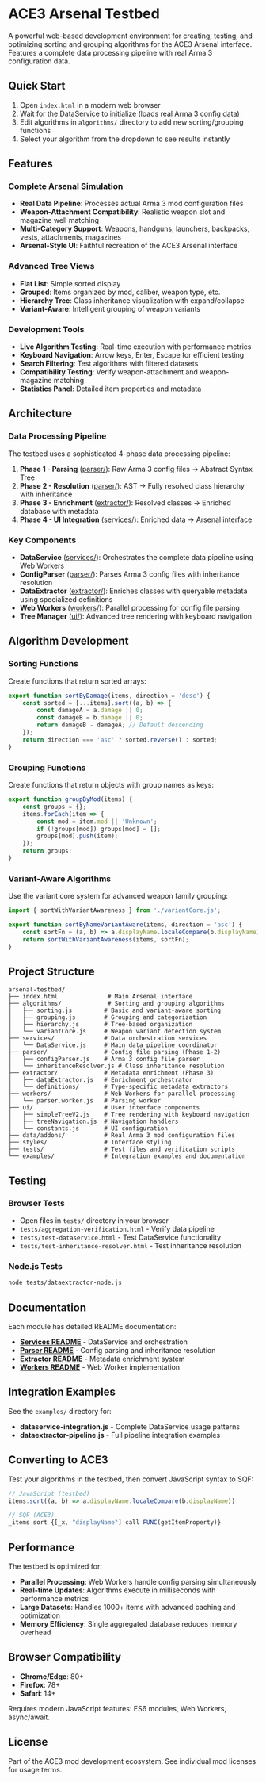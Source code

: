 # ACE3 Arsenal Testbed

A powerful web-based development environment for creating, testing, and optimizing sorting and grouping algorithms for the ACE3 Arsenal interface. Features a complete data processing pipeline with real Arma 3 configuration data.

## Quick Start

1. Open `index.html` in a modern web browser
2. Wait for the DataService to initialize (loads real Arma 3 config data)
3. Edit algorithms in `algorithms/` directory to add new sorting/grouping functions
4. Select your algorithm from the dropdown to see results instantly

## Features

### Complete Arsenal Simulation
- **Real Data Pipeline**: Processes actual Arma 3 mod configuration files
- **Weapon-Attachment Compatibility**: Realistic weapon slot and magazine well matching
- **Multi-Category Support**: Weapons, handguns, launchers, backpacks, vests, attachments, magazines
- **Arsenal-Style UI**: Faithful recreation of the ACE3 Arsenal interface

### Advanced Tree Views
- **Flat List**: Simple sorted display
- **Grouped**: Items organized by mod, caliber, weapon type, etc.
- **Hierarchy Tree**: Class inheritance visualization with expand/collapse
- **Variant-Aware**: Intelligent grouping of weapon variants

### Development Tools
- **Live Algorithm Testing**: Real-time execution with performance metrics
- **Keyboard Navigation**: Arrow keys, Enter, Escape for efficient testing
- **Search Filtering**: Test algorithms with filtered datasets
- **Compatibility Testing**: Verify weapon-attachment and weapon-magazine matching
- **Statistics Panel**: Detailed item properties and metadata

## Architecture

### Data Processing Pipeline

The testbed uses a sophisticated 4-phase data processing pipeline:

1. **Phase 1 - Parsing** ([parser/](parser/)): Raw Arma 3 config files → Abstract Syntax Tree
2. **Phase 2 - Resolution** ([parser/](parser/)): AST → Fully resolved class hierarchy with inheritance
3. **Phase 3 - Enrichment** ([extractor/](extractor/)): Resolved classes → Enriched database with metadata
4. **Phase 4 - UI Integration** ([services/](services/)): Enriched data → Arsenal interface

### Key Components

- **DataService** ([services/](services/)): Orchestrates the complete data pipeline using Web Workers
- **ConfigParser** ([parser/](parser/)): Parses Arma 3 config files with inheritance resolution
- **DataExtractor** ([extractor/](extractor/)): Enriches classes with queryable metadata using specialized definitions
- **Web Workers** ([workers/](workers/)): Parallel processing for config file parsing
- **Tree Manager** ([ui/](ui/)): Advanced tree rendering with keyboard navigation

## Algorithm Development

### Sorting Functions

Create functions that return sorted arrays:

```javascript
export function sortByDamage(items, direction = 'desc') {
    const sorted = [...items].sort((a, b) => {
        const damageA = a.damage || 0;
        const damageB = b.damage || 0;
        return damageB - damageA; // Default descending
    });
    return direction === 'asc' ? sorted.reverse() : sorted;
}
```

### Grouping Functions

Create functions that return objects with group names as keys:

```javascript
export function groupByMod(items) {
    const groups = {};
    items.forEach(item => {
        const mod = item.mod || 'Unknown';
        if (!groups[mod]) groups[mod] = [];
        groups[mod].push(item);
    });
    return groups;
}
```

### Variant-Aware Algorithms

Use the variant core system for advanced weapon family grouping:

```javascript
import { sortWithVariantAwareness } from './variantCore.js';

export function sortByNameVariantAware(items, direction = 'asc') {
    const sortFn = (a, b) => a.displayName.localeCompare(b.displayName);
    return sortWithVariantAwareness(items, sortFn);
}
```

## Project Structure

```
arsenal-testbed/
├── index.html              # Main Arsenal interface
├── algorithms/             # Sorting and grouping algorithms
│   ├── sorting.js         # Basic and variant-aware sorting
│   ├── grouping.js        # Grouping and categorization
│   ├── hierarchy.js       # Tree-based organization
│   └── variantCore.js     # Weapon variant detection system
├── services/              # Data orchestration services
│   └── DataService.js     # Main data pipeline coordinator
├── parser/                # Config file parsing (Phase 1-2)
│   ├── configParser.js    # Arma 3 config file parser
│   └── inheritanceResolver.js # Class inheritance resolution
├── extractor/             # Metadata enrichment (Phase 3)
│   ├── dataExtractor.js   # Enrichment orchestrator
│   └── definitions/       # Type-specific metadata extractors
├── workers/               # Web Workers for parallel processing
│   └── parser.worker.js   # Parsing worker
├── ui/                    # User interface components
│   ├── simpleTreeV2.js    # Tree rendering with keyboard navigation
│   ├── treeNavigation.js  # Navigation handlers
│   └── constants.js       # UI configuration
├── data/addons/           # Real Arma 3 mod configuration files
├── styles/                # Interface styling
├── tests/                 # Test files and verification scripts
└── examples/              # Integration examples and documentation
```

## Testing

### Browser Tests
- Open files in `tests/` directory in your browser
- `tests/aggregation-verification.html` - Verify data pipeline
- `tests/test-dataservice.html` - Test DataService functionality
- `tests/test-inheritance-resolver.html` - Test inheritance resolution

### Node.js Tests
```bash
node tests/dataextractor-node.js
```

## Documentation

Each module has detailed README documentation:

- **[Services README](services/README.md)** - DataService and orchestration
- **[Parser README](parser/README.md)** - Config parsing and inheritance resolution  
- **[Extractor README](extractor/README.md)** - Metadata enrichment system
- **[Workers README](workers/README.md)** - Web Worker implementation

## Integration Examples

See the `examples/` directory for:
- **dataservice-integration.js** - Complete DataService usage patterns
- **dataextractor-pipeline.js** - Full pipeline integration examples

## Converting to ACE3

Test your algorithms in the testbed, then convert JavaScript syntax to SQF:

```javascript
// JavaScript (testbed)
items.sort((a, b) => a.displayName.localeCompare(b.displayName))

// SQF (ACE3)
_items sort {[_x, "displayName"] call FUNC(getItemProperty)}
```

## Performance

The testbed is optimized for:
- **Parallel Processing**: Web Workers handle config parsing simultaneously
- **Real-time Updates**: Algorithms execute in milliseconds with performance metrics
- **Large Datasets**: Handles 1000+ items with advanced caching and optimization
- **Memory Efficiency**: Single aggregated database reduces memory overhead

## Browser Compatibility

- **Chrome/Edge**: 80+
- **Firefox**: 78+  
- **Safari**: 14+

Requires modern JavaScript features: ES6 modules, Web Workers, async/await.

## License

Part of the ACE3 mod development ecosystem. See individual mod licenses for usage terms.
